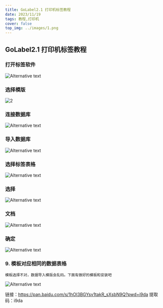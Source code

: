 ```yaml
---
title: GoLabel2.1 打印机标签教程
date: 2023/11/19
tags: 教程,打印机
cover: false
top_img: ../images/1.png
---
```


## GoLabel2.1 打印机标签教程

### 打开标签软件
![Alternative text](../images/1.png "安苒杂货铺")

### 选择模版
![2](../images/2.png "安苒杂货铺")

### 连接数据库
![Alternative text](../images/3.png "安苒杂货铺")

### 导入数据库
![Alternative text](../images/4.png "安苒杂货铺")

### 选择标签表格
![Alternative text](../images/5.png "安苒杂货铺")

### 选择
![Alternative text](../images/6.png "安苒杂货铺")

###  文档
![Alternative text](../images/7.png "安苒杂货铺")

### 确定
![Alternative text](../images/8.png "安苒杂货铺")

### 9. 模板对应相同的数据表格
    模板选择不对，数据导入模版会乱码。下面有做好的模板和安装吧
![Alternative text](../images/9.png "安苒杂货铺")

链接：https://pan.baidu.com/s/1hOI3BGYsv1takR_sXsbN9Q?pwd=i9da 
提取码：i9da
